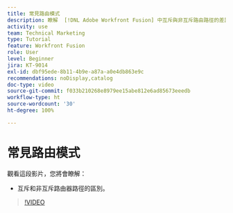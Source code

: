 ```yaml
---
title: 常見路由模式
description: 瞭解  [!DNL Adobe Workfront Fusion] 中互斥與非互斥路由路徑的差異。
activity: use
team: Technical Marketing
type: Tutorial
feature: Workfront Fusion
role: User
level: Beginner
jira: KT-9014
exl-id: dbf95ede-8b11-4b9e-a87a-a0e4db863e9c
recommendations: noDisplay,catalog
doc-type: video
source-git-commit: f033b210268e8979ee15abe812e6ad85673eeedb
workflow-type: ht
source-wordcount: '30'
ht-degree: 100%

---
```


# 常見路由模式

觀看這段影片，您將會瞭解：

* 互斥和非互斥路由器路徑的區別。

>[!VIDEO](https://video.tv.adobe.com/v/335273/?quality=12&learn=on)
